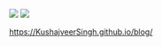![](https://github.com/KushajveerSingh/blog/workflows/CI/badge.svg) 
![](https://github.com/KushajveerSingh/blog/workflows/GH-Pages%20Status/badge.svg) 

https://KushajveerSingh.github.io/blog/